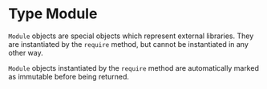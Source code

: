 # Type Module

`Module` objects are special objects which represent external libraries. They are instantiated by the `require` method, but cannot be instantiated in any other way.

`Module` objects instantiated by the `require` method are automatically marked as immutable before being returned.
